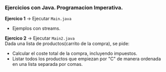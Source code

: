 ### Ejercicios con Java. Programacion Imperativa.


**Ejercico 1** -> Ejecutar ````Main.java```` 
* Ejemplos con streams.
   

**Ejercico 2** -> Ejecutar ````Main2.java````\
Dada una lista de productos(carrito de la compra), se pide:
* Calcular el coste total de la compra, incluyendo impuestos. 
* Listar todos los productos que empiezan por "C" de manera ordenada en una lista separada por comas.
